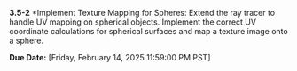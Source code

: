 **3.5-2** *Implement Texture Mapping for Spheres: Extend the ray tracer to handle UV mapping on spherical objects. 
           Implement  the correct UV coordinate calculations for spherical surfaces and map a texture image onto a sphere.

**Due Date:** [Friday, February 14, 2025 11:59:00 PM PST]
